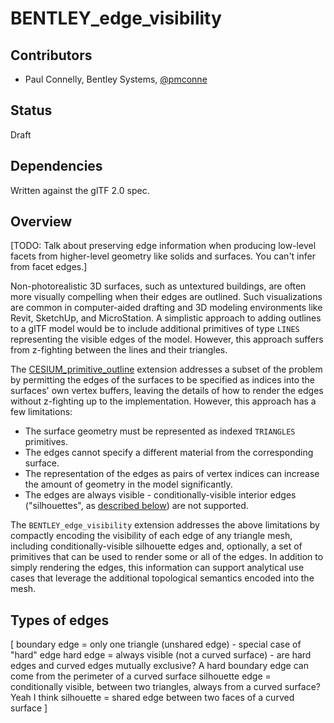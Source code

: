 <!--
Copyright 2015-2021 The Khronos Group Inc.
SPDX-License-Identifier: CC-BY-4.0
-->

# BENTLEY_edge_visibility

## Contributors

* Paul Connelly, Bentley Systems, [@pmconne](https://github.com/pmconne)

## Status

Draft

## Dependencies

Written against the glTF 2.0 spec.

## Overview

[TODO: Talk about preserving edge information when producing low-level facets from higher-level geometry like solids and surfaces. You can't infer from facet edges.]

Non-photorealistic 3D surfaces, such as untextured buildings, are often more visually compelling when their edges are outlined. Such visualizations are common in computer-aided drafting and 3D modeling environments like Revit, SketchUp, and MicroStation. A simplistic approach to adding outlines to a glTF model would be to include additional primitives of type `LINES` representing the visible edges of the model. However, this approach suffers from z-fighting between the lines and their triangles.

The [CESIUM_primitive_outline](https://github.com/KhronosGroup/glTF/blob/main/extensions/2.0/Vendor/CESIUM_primitive_outline/README.md) extension addresses a subset of the problem by permitting the edges of the surfaces to be specified as indices into the surfaces' own vertex buffers, leaving the details of how to render the edges without z-fighting up to the implementation. However, this approach has a few limitations:
- The surface geometry must be represented as indexed `TRIANGLES` primitives.
- The edges cannot specify a different material from the corresponding surface.
- The representation of the edges as pairs of vertex indices can increase the amount of geometry in the model significantly.
- The edges are always visible - conditionally-visible interior edges ("silhouettes", as [described below](#types-of-edges)) are not supported.

The `BENTLEY_edge_visibility` extension addresses the above limitations by compactly encoding the visibility of each edge of any triangle mesh, including conditionally-visible silhouette edges and, optionally, a set of primitives that can be used to render some or all of the edges. In addition to simply rendering the edges, this information can support analytical use cases that leverage the additional topological semantics encoded into the mesh.

## Types of edges

[
  boundary edge = only one triangle (unshared edge) - special case of "hard" edge
  hard edge = always visible (not a curved surface) - are hard edges and curved edges mutually exclusive?
    A hard boundary edge can come from the perimeter of a curved surface
  silhouette edge = conditionally visible, between two triangles, always from a curved surface?
  Yeah I think silhouette = shared edge between two faces of a curved surface
]


